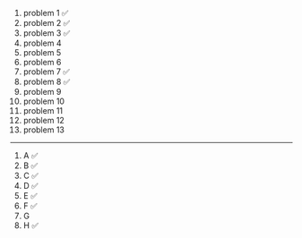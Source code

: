 1. problem 1 ✅
2. problem 2 ✅
3. problem 3 ✅
4. problem 4
5. problem 5
6. problem 6
7. problem 7 ✅
8. problem 8 ✅
9. problem 9
10. problem 10
11. problem 11
12. problem 12
13. problem 13
    
---

1. A ✅
2. B ✅
3. C ✅
4. D ✅
5. E ✅
6. F ✅
7. G
8. H ✅